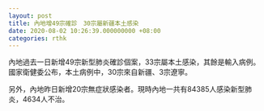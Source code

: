 ```yaml
---
layout: post
title: 內地增49宗確診　30宗屬新疆本土感染
date: 2020-08-02 10:26:39.000000000 +08:00
categories: rthk
---
```


內地過去一日新增49宗新型肺炎確診個案，33宗屬本土感染，其餘是輸入病例。國家衛健委公布，本土病例中，30宗來自新疆、3宗遼寧。

另外，內地昨日新增20宗無症狀感染者。現時內地一共有84385人感染新型肺炎，4634人不治。
